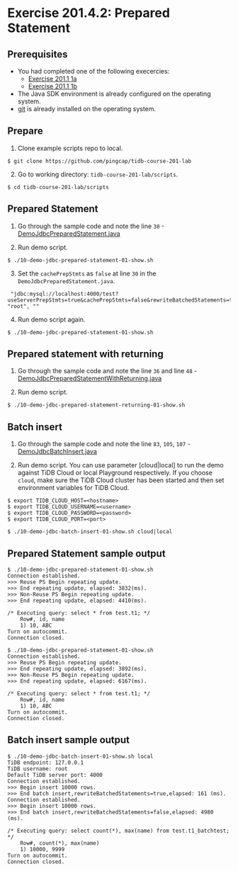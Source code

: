 # Exercise 201.4.2: Prepared Statement

## Prerequisites
+ You had completed one of the following execercies:
  + [Exercise 201.1 1a](https://eng.edu.pingcap.com/unit/view/id:2466)
  + [Exercise 201.1 1b](https://eng.edu.pingcap.com/unit/view/id:2467)
+ The Java SDK environment is already configured on the operating system.
+ [git](https://git-scm.com/) is already installed on the operating system.


## Prepare
1. Clone example scripts repo to local.
```
$ git clone https://github.com/pingcap/tidb-course-201-lab
```

2. Go to working directory: `tidb-course-201-lab/scripts`.
```
$ cd tidb-course-201-lab/scripts
```


## Prepared Statement
1. Go through the sample code and note the line `30` -[DemoJdbcPreparedStatement.java](https://github.com/pingcap/tidb-course-201-lab/blob/master/scripts/DemoJdbcPreparedStatement.java)


2. Run demo script.
```
$ ./10-demo-jdbc-prepared-statement-01-show.sh
```

3. Set the `cachePrepStmts` as `false` at line `30` in the `DemoJdbcPreparedStatement.java`.
```
 "jdbc:mysql://localhost:4000/test?useServerPrepStmts=true&cachePrepStmts=false&rewriteBatchedStatements=true", "root", ""
```

4. Run demo script again.
```
$ ./10-demo-jdbc-prepared-statement-01-show.sh
```


## Prepared statement with returning
1. Go through the sample code and note the line `36` and line `48` - [DemoJdbcPreparedStatementWithReturning.java](https://github.com/pingcap/tidb-course-201-lab/blob/master/scripts/DemoJdbcPreparedStatementWithReturning.java)

2. Run demo script.
```
$ ./10-demo-jdbc-prepared-statement-returning-01-show.sh
```


## Batch insert
1. Go through the sample code and note the line `83`, `105`, `107` - [DemoJdbcBatchInsert.java](https://github.com/pingcap/tidb-course-201-lab/blob/master/scripts/DemoJdbcBatchInsert.java)

2. Run demo script. You can use parameter [cloud|local] to run the demo against TiDB Cloud or local Playground respectively. If you choose `cloud`, make sure the TiDB Cloud cluster has been started and then set environment variables for TiDB Cloud.
```
$ export TIDB_CLOUD_HOST=<hostname> 
$ export TIDB_CLOUD_USERNAME=<username> 
$ export TIDB_CLOUD_PASSWORD=<password> 
$ export TIDB_CLOUD_PORT=<port> 
```
```
$ ./10-demo-jdbc-batch-insert-01-show.sh cloud|local
```



## Prepared Statement sample output
```
$ ./10-demo-jdbc-prepared-statement-01-show.sh
Connection established.
>>> Reuse PS Begin repeating update.
>>> End repeating update, elapsed: 3832(ms).
>>> Non-Reuse PS Begin repeating update.
>>> End repeating update, elapsed: 4410(ms).

/* Executing query: select * from test.t1; */
	Row#, id, name
	1) 10, ABC
Turn on autocommit.
Connection closed.
```


```
$ ./10-demo-jdbc-prepared-statement-01-show.sh
Connection established.
>>> Reuse PS Begin repeating update.
>>> End repeating update, elapsed: 3892(ms).
>>> Non-Reuse PS Begin repeating update.
>>> End repeating update, elapsed: 6167(ms).

/* Executing query: select * from test.t1; */
	Row#, id, name
	1) 10, ABC
Turn on autocommit.
Connection closed.
```


## Batch insert sample output
```
$ ./10-demo-jdbc-batch-insert-01-show.sh local
TiDB endpoint: 127.0.0.1
TiDB username: root
Default TiDB server port: 4000
Connection established.
>>> Begin insert 10000 rows.
>>> End batch insert,rewriteBatchedStatements=true,elapsed: 161 (ms).
Connection established.
>>> Begin insert 10000 rows.
>>> End batch insert,rewriteBatchedStatements=false,elapsed: 4980 (ms).

/* Executing query: select count(*), max(name) from test.t1_batchtest; */
	Row#, count(*), max(name)
	1) 10000, 9999
Turn on autocommit.
Connection closed.
```
